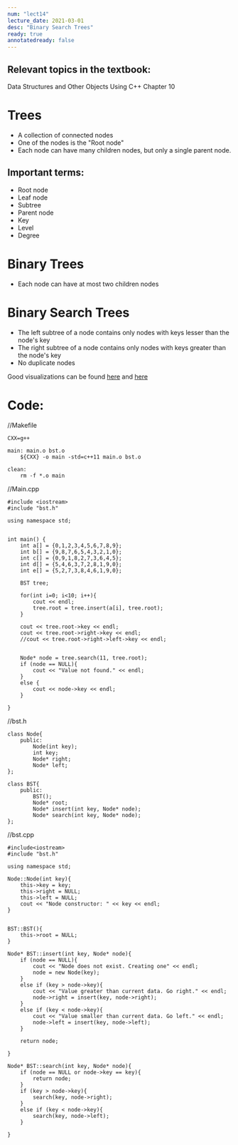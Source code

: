 ```yaml
---
num: "lect14"
lecture_date: 2021-03-01
desc: "Binary Search Trees"
ready: true
annotatedready: false
---
```

## Relevant topics in the textbook:
Data Structures and Other Objects Using C++ Chapter 10

# Trees

* A collection of connected nodes
* One of the nodes is the "Root node"
* Each node can have many children nodes, but only a single parent node.

## Important terms:

* Root node
* Leaf node
* Subtree
* Parent node
* Key
* Level
* Degree

# Binary Trees

* Each node can have at most two children nodes


# Binary Search Trees

* The left subtree of a node contains only nodes with keys lesser than the node's key
* The right subtree of a node contains only nodes with keys greater than the node's key
* No duplicate nodes

Good visualizations can be found [here](https://visualgo.net/bn/bst) and [here](https://www.cs.usfca.edu/~galles/visualization/BST.html)

# Code:

//Makefile
```
CXX=g++

main: main.o bst.o
	${CXX} -o main -std=c++11 main.o bst.o

clean:
	rm -f *.o main
```

//Main.cpp
```
#include <iostream>
#include "bst.h"

using namespace std;


int main() {
	int a[] = {0,1,2,3,4,5,6,7,8,9};
	int b[] = {9,8,7,6,5,4,3,2,1,0};
	int c[] = {0,9,1,8,2,7,3,6,4,5};
	int d[] = {5,4,6,3,7,2,8,1,9,0};
	int e[] = {5,2,7,3,8,4,6,1,9,0};

	BST tree;

	for(int i=0; i<10; i++){
		cout << endl;
		tree.root = tree.insert(a[i], tree.root);
	}

	cout << tree.root->key << endl;
	cout << tree.root->right->key << endl;
	//cout << tree.root->right->left->key << endl;


	Node* node = tree.search(11, tree.root);
	if (node == NULL){
		cout << "Value not found." << endl;
	}
	else {
		cout << node->key << endl;
	}
	
}
```

//bst.h
```
class Node{
	public:
		Node(int key);
		int key;
		Node* right;
		Node* left;
};

class BST{
	public:
		BST();
		Node* root;
		Node* insert(int key, Node* node);
		Node* search(int key, Node* node);
};
```

//bst.cpp
```
#include<iostream>
#include "bst.h"

using namespace std;

Node::Node(int key){
	this->key = key;
	this->right = NULL;
	this->left = NULL;
	cout << "Node constructor: " << key << endl; 
}


BST::BST(){
	this->root = NULL;
}

Node* BST::insert(int key, Node* node){
	if (node == NULL){
		cout << "Node does not exist. Creating one" << endl;
		node = new Node(key);
	}
	else if (key > node->key){
		cout << "Value greater than current data. Go right." << endl;
		node->right = insert(key, node->right);
	}
	else if (key < node->key){
		cout << "Value smaller than current data. Go left." << endl;
		node->left = insert(key, node->left);
	}
	
	return node;

}

Node* BST::search(int key, Node* node){
	if (node == NULL or node->key == key){
		return node;
	}
	if (key > node->key){
		search(key, node->right);
	}
	else if (key < node->key){
		search(key, node->left);
	}

}

```
